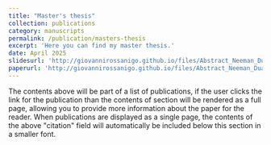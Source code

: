 ```yaml
---
title: "Master's thesis"
collection: publications
category: manuscripts
permalink: /publication/masters-thesis
excerpt: 'Here you can find my master thesis.'
date: April 2025
slidesurl: 'http://giovannirossanigo.github.io/files/Abstract_Neeman_Dualities___Beamer.pdf'
paperurl: 'http://giovannirossanigo.github.io/files/Abstract_Neeman_Dualities.pdf'
---
```

The contents above will be part of a list of publications, if the user clicks the link for the publication than the contents of section will be rendered as a full page, allowing you to provide more information about the paper for the reader. When publications are displayed as a single page, the contents of the above "citation" field will automatically be included below this section in a smaller font.
